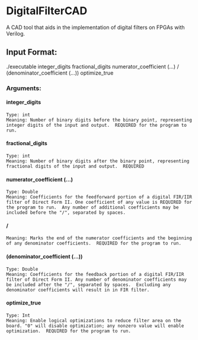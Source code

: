 # DigitalFilterCAD
A CAD tool that aids in the implementation of digital filters on FPGAs with Verilog.

## Input Format:
./executable integer_digits fractional_digits numerator_coefficient (...) / (denominator_coefficient (...)) optimize_true
### Arguments:
  #### integer_digits
    Type: int
    Meaning: Number of binary digits before the binary point, representing integer digits of the input and output.  REQUIRED for the program to run.
  #### fractional_digits
    Type: int
    Meaning: Number of binary digits after the binary point, representing fractional digits of the input and output.  REQUIRED
  #### numerator_coefficient (...)
    Type: Double
    Meaning: Coefficients for the feedforward portion of a digital FIR/IIR filter of Direct Form II. One coefficient of any value is REQUIRED for the program to run.  Any number of additional coefficients may be included before the "/", separated by spaces.
  #### /
    Meaning: Marks the end of the numerator coefficients and the beginning of any denominator coefficients.  REQUIRED for the program to run.
  #### (denominator_coefficient (...))
    Type: Double
    Meaning: Coefficients for the feedback portion of a digital FIR/IIR filter of Direct Form II. Any number of denominator coefficients may be included after the "/", separated by spaces.  Excluding any denominator coefficients will result in in FIR filter.
  #### optimize_true
    Type: Int
    Meaning: Enable logical optimizations to reduce filter area on the board. "0" will disable optimization; any nonzero value will enable optimization.  REQUIRED for the program to run.
